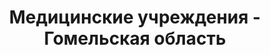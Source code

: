 ---
region_id: "3"
region_name: Гомельская область
title: Медицинские учреждения - Гомельская область
---